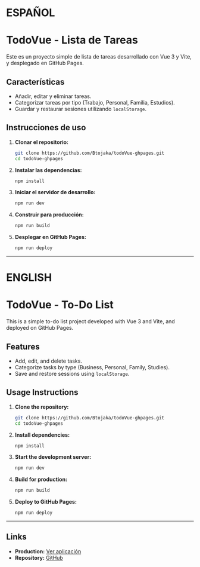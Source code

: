 # ESPAÑOL

# TodoVue - Lista de Tareas

Este es un proyecto simple de lista de tareas desarrollado con Vue 3 y Vite, y desplegado en GitHub Pages.

## Características

- Añadir, editar y eliminar tareas.
- Categorizar tareas por tipo (Trabajo, Personal, Familia, Estudios).
- Guardar y restaurar sesiones utilizando `localStorage`.

## Instrucciones de uso

1. **Clonar el repositorio:**

   ```bash
   git clone https://github.com/Btojaka/todoVue-ghpages.git
   cd todoVue-ghpages
   ```

2. **Instalar las dependencias:**

   ```bash
   npm install
   ```

3. **Iniciar el servidor de desarrollo:**

   ```bash
   npm run dev
   ```

4. **Construir para producción:**

   ```bash
   npm run build
   ```

5. **Desplegar en GitHub Pages:**
   ```bash
   npm run deploy
   ```

---


# ENGLISH

# TodoVue - To-Do List

This is a simple to-do list project developed with Vue 3 and Vite, and deployed on GitHub Pages.

## Features

- Add, edit, and delete tasks.
- Categorize tasks by type (Business, Personal, Family, Studies).
- Save and restore sessions using `localStorage`.

## Usage Instructions

1. **Clone the repository:**

   ```bash
   git clone https://github.com/Btojaka/todoVue-ghpages.git
   cd todoVue-ghpages
   ```

2. **Install dependencies:**

   ```bash
   npm install
   ```

3. **Start the development server:**

   ```bash
   npm run dev
   ```

4. **Build for production:**

   ```bash
   npm run build
   ```

5. **Deploy to GitHub Pages:**
   ```bash
   npm run deploy
   ```

---

## Links

- **Production:** [Ver aplicación](https://btojaka.github.io/todoVue-ghpages/)
- **Repository:** [GitHub](https://github.com/Btojaka/todoVue-ghpages)
